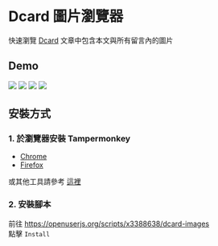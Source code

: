 # Dcard 圖片瀏覽器
快速瀏覽 [Dcard](https://www.dcard.tw/f) 文章中包含本文與所有留言內的圖片

## Demo
![](https://github.com/x3388638/dcard-images/blob/master/demo.gif)
![](https://i.imgur.com/sobBNlg.png)
![](https://i.imgur.com/ruoSuch.jpg)
![](https://i.imgur.com/lp0kpvv.png)

## 安裝方式
### 1. 於瀏覽器安裝 Tampermonkey
- [Chrome](https://chrome.google.com/webstore/detail/tampermonkey/dhdgffkkebhmkfjojejmpbldmpobfkfo?hl=zh-TW)
- [Firefox](https://addons.mozilla.org/zh-TW/firefox/addon/tampermonkey/)

或其他工具請參考 [這裡](https://openuserjs.org/about/Userscript-Beginners-HOWTO#how-do-i-get-going-)

### 2. 安裝腳本
前往 https://openuserjs.org/scripts/x3388638/dcard-images  
點擊 `Install`
